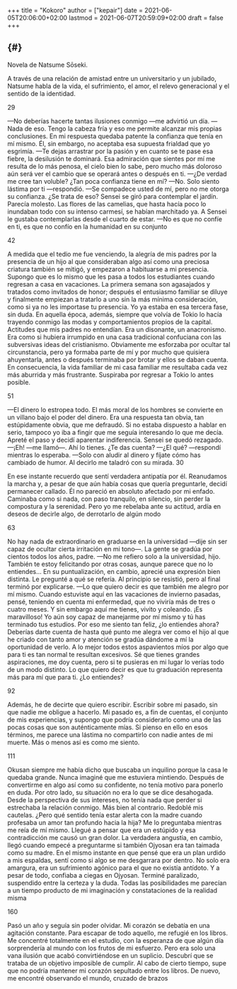 +++
title = "Kokoro"
author = ["kepair"]
date = 2021-06-05T20:06:00+02:00
lastmod = 2021-06-07T20:59:09+02:00
draft = false
+++

##  {#}

Novela de Natsume Sōseki.

A través de una relación de amistad entre un universitario y un jubilado, Natsume habla de la vida, el sufrimiento, el amor, el relevo generacional y el sentido de la identidad.

29

—No deberías hacerte tantas ilusiones conmigo —me advirtió un día.
—Nada de eso. Tengo la cabeza fría y eso me permite alcanzar mis propias conclusiones.
En mi respuesta quedaba patente la confianza que tenía en mí mismo. Él, sin embargo, no aceptaba esa supuesta frialdad que yo esgrimía.
—Te dejas arrastrar por la pasión y en cuanto se te pase esa fiebre, la desilusión te dominará. Esa admiración que sientes por mí me resulta de lo más penosa, el cielo bien lo sabe, pero mucho más doloroso aún será ver el cambio que se operará antes o después en ti.
—¿De verdad me cree tan voluble? ¿Tan poca confianza tiene en mí?
—No. Solo siento lástima por ti —respondió.
—Se compadece usted de mí, pero no me otorga su confianza. ¿Se trata de eso?
Sensei se giró para contemplar el jardín. Parecía molesto. Las flores de las camelias, que hasta hacía poco lo inundaban todo con su intenso carmesí, se habían marchitado ya. A Sensei le gustaba contemplarlas desde el cuarto de estar.
—No es que no confíe en ti, es que no confío en la humanidad en su conjunto

42

A medida que el tedio me fue venciendo, la alegría de mis padres por la presencia de un hijo al que consideraban algo así como una preciosa criatura también se mitigó, y empezaron a habituarse a mi presencia. Supongo que es lo mismo que les pasa a todos los estudiantes cuando regresan a casa en vacaciones. La primera semana son agasajados y tratados como invitados de honor; después el entusiasmo familiar se diluye y finalmente empiezan a tratarlo a uno sin la más mínima consideración, como si ya no les importase tu presencia. Yo ya estaba en esa tercera fase, sin duda.
En aquella época, además, siempre que volvía de Tokio lo hacía trayendo conmigo las modas y comportamientos propios de la capital. Actitudes que mis padres no entendían. Era un disonante, un anacronismo. Era como si hubiera irrumpido en una casa tradicional confuciana con las subversivas ideas del cristianismo. Obviamente me esforzaba por ocultar tal circunstancia, pero ya formaba parte de mí y por mucho que quisiera ahuyentarla, antes o después terminaba por brotar y ellos se daban cuenta. En consecuencia, la vida familiar de mi casa familiar me resultaba cada vez más aburrida y más frustrante. Suspiraba por regresar a Tokio lo antes posible.

51

—El dinero lo estropea todo. El más moral de los hombres se convierte en un villano bajo el poder del dinero.
Era una respuesta tan obvia, tan estúpidamente obvia, que me defraudó. Si no estaba dispuesto a hablar en serio, tampoco yo iba a fingir que me seguía interesando lo que me decía. Apreté el paso y decidí aparentar indiferencia. Sensei se quedó rezagado.
—¡Eh! —me llamó—. Ahí lo tienes. ¿Te das cuenta?
—¿El qué? —respondí mientras lo esperaba.
—Solo con aludir al dinero y fíjate cómo has cambiado de humor.
Al decirlo me taladró con su mirada.
30

En ese instante recuerdo que sentí verdadera antipatía por él. Reanudamos la marcha y, a pesar de que aún había cosas que quería preguntarle, decidí permanecer callado. Él no pareció en absoluto afectado por mi enfado. Caminaba como si nada, con paso tranquilo, en silencio, sin perder la compostura y la serenidad. Pero yo me rebelaba ante su actitud, ardía en deseos de decirle algo, de derrotarlo de algún modo

63

No hay nada de extraordinario en graduarse en la universidad —dije sin ser capaz de ocultar cierta irritación en mi tono—. La gente se gradúa por cientos todos los años, padre.
—No me refiero solo a la universidad, hijo. También te estoy felicitando por otras cosas, aunque parece que no lo entiendes…
En su puntualización, en cambio, aprecié una expresión bien distinta. Le pregunté a qué se refería. Al principio se resistió, pero al final terminó por explicarse.
—Lo que quiero decir es que también me alegro por mí mismo. Cuando estuviste aquí en las vacaciones de invierno pasadas, pensé, teniendo en cuenta mi enfermedad, que no viviría más de tres o cuatro meses. Y sin embargo aquí me tienes, vivito y coleando. ¡Es maravilloso! Yo aún soy capaz de manejarme por mí mismo y tú has terminado tus estudios. Por eso me siento tan feliz, ¿lo entiendes ahora? Deberías darte cuenta de hasta qué punto me alegra ver como el hijo al que he criado con tanto amor y atención se gradúa dándome a mí la oportunidad de verlo. A lo mejor todos estos aspavientos míos por algo que para ti es tan normal te resultan excesivos. Sé que tienes grandes aspiraciones, me doy cuenta, pero si te pusieras en mi lugar lo verías todo de un modo distinto. Lo que quiero decir es que tu graduación representa más para mí que para ti. ¿Lo entiendes?

92

Además, he de decirte que quiero escribir. Escribir sobre mi pasado, sin que nadie me obligue a hacerlo. Mi pasado es, a fin de cuentas, el conjunto de mis experiencias, y supongo que podría considerarlo como una de las pocas cosas que son auténticamente mías. Si pienso en ello en esos términos, me parece una lástima no compartirlo con nadie antes de mi muerte. Más o menos así es como me siento.

111

Okusan siempre me había dicho que buscaba un inquilino porque la casa le quedaba grande. Nunca imaginé que me estuviera mintiendo. Después de convertirme en algo así como su confidente, no tenía motivo para ponerlo en duda. Por otro lado, su situación no era lo que se dice desahogada. Desde la perspectiva de sus intereses, no tenía nada que perder si estrechaba la relación conmigo. Más bien al contrario.
Redoblé mis cautelas. ¿Pero qué sentido tenía estar alerta con la madre cuando profesaba un amor tan profundo hacia la hija? Me lo preguntaba mientras me reía de mí mismo. Llegué a pensar que era un estúpido y esa contradicción me causó un gran dolor. La verdadera angustia, en cambio, llegó cuando empecé a preguntarme si también Ojyosan era tan taimada como su madre. En el mismo instante en que pensé que era un plan urdido a mis espaldas, sentí como si algo se me desgarrara por dentro. No solo era amargura, era un sufrimiento agónico para el que no existía antídoto. Y a pesar de todo, confiaba a ciegas en Ojyosan. Terminé paralizado, suspendido entre la certeza y la duda. Todas las posibilidades me parecían a un tiempo producto de mi imaginación y constataciones de la realidad misma

160

Pasó un año y seguía sin poder olvidar. Mi corazón se debatía en una agitación constante. Para escapar de todo aquello, me refugié en los libros. Me concentré totalmente en el estudio, con la esperanza de que algún día sorprendería al mundo con los frutos de mi esfuerzo. Pero era solo una vana ilusión que acabó convirtiéndose en un suplicio. Descubrí que se trataba de un objetivo imposible de cumplir. Al cabo de cierto tiempo, supe que no podría mantener mi corazón sepultado entre los libros. De nuevo, me encontré observando el mundo, cruzado de brazos